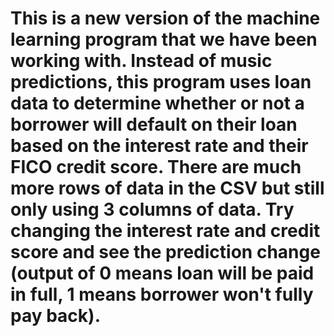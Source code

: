# This is a new version of the machine learning program that we have been working with. Instead of music predictions, this program uses loan data to determine whether or not a borrower will default on their loan based on the interest rate and their FICO credit score. There are much more rows of data in the CSV but still only using 3 columns of data. Try changing the interest rate and credit score and see the prediction change (output of 0 means loan will be paid in full, 1 means borrower won't fully pay back).
